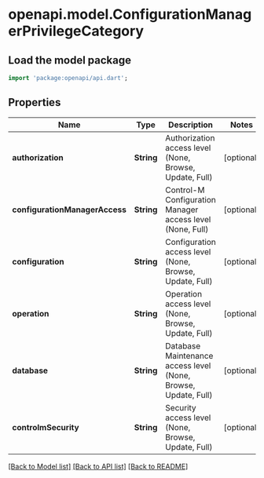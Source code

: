 # openapi.model.ConfigurationManagerPrivilegeCategory

## Load the model package
```dart
import 'package:openapi/api.dart';
```

## Properties
Name | Type | Description | Notes
------------ | ------------- | ------------- | -------------
**authorization** | **String** | Authorization access level (None, Browse, Update, Full) | [optional] 
**configurationManagerAccess** | **String** | Control-M Configuration Manager access level (None, Full) | [optional] 
**configuration** | **String** | Configuration access level (None, Browse, Update, Full) | [optional] 
**operation** | **String** | Operation access level (None, Browse, Update, Full) | [optional] 
**database** | **String** | Database Maintenance access level (None, Browse, Update, Full) | [optional] 
**controlmSecurity** | **String** | Security access level (None, Browse, Update, Full) | [optional] 

[[Back to Model list]](../README.md#documentation-for-models) [[Back to API list]](../README.md#documentation-for-api-endpoints) [[Back to README]](../README.md)


